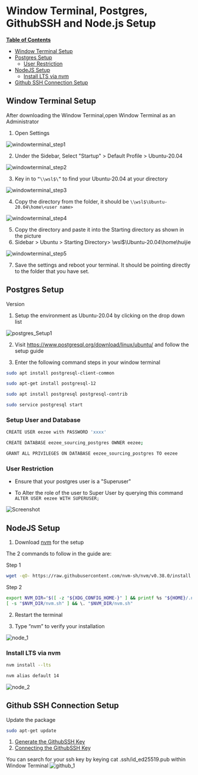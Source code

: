 # Window Terminal, Postgres, GithubSSH and Node.js Setup
<b>[Table of Contents](https://ecotrust-canada.github.io/markdown-toc/)</b>
  * [Window Terminal Setup](#window-terminal-setup)
  * [Postgres Setup](#postgres-setup)
    + [User Restriction](#user-restriction)
  * [NodeJS Setup](#nodejs-setup)
    + [Install LTS via nvm](#install-lts-via-nvm)
  * [Github SSH Connection Setup](#github-ssh-connection-setup)

## Window Terminal Setup

After downloading the Window Terminal,open Window Terminal as an Administrator

1) Open Settings

![windowterminal_step1](/docs/window_terminal/window_terminal_1.PNG)

2) Under the Sidebar, Select "Startup" > Default Profile > Ubuntu-20.04

![windowterminal_step2](/docs/window_terminal/window_terminal_2.PNG)

3) Key in to `“\\wsl$\”` to find your Ubuntu-20.04 at your directory

![windowterminal_step3](/docs/window_terminal/window_terminal_3.PNG)

4) Copy the directory from the folder, it should be `\\wsl$\Ubuntu-20.04\home\<user name>`

![windowterminal_step4](/docs/window_terminal/window_terminal_4.PNG)

5) Copy the directory and paste it into the Starting directory as shown in the picture
6) Sidebar > Ubuntu > Starting Directory> \\wsl$\Ubuntu-20.04\home\huijie

![windowterminal_step5](/docs/window_terminal/window_terminal_5.PNG)

7) Save the settings and reboot your terminal. It should be pointing directly to the folder that you have set. 

## Postgres Setup
Version
1) Setup the environment as Ubuntu-20.04 by clicking on the drop down list

![postgres_Setup1](/docs/postgres/postgres_1.PNG)

2) Visit https://www.postgresql.org/download/linux/ubuntu/ and follow the setup guide

3) Enter the following command steps in your window terminal

```bash
sudo apt install postgresql-client-common
```

```bash
sudo apt-get install postgresql-12
```

```bash
sudo apt install postgresql postgresql-contrib
```

```bash
sudo service postgresql start
```

### Setup User and Database
```bash
CREATE USER eezee with PASSWORD 'xxxx'
```

```bash
CREATE DATABASE eezee_sourcing_postgres OWNER eezee;
```

```bash
GRANT ALL PRIVILEGES ON DATABASE eezee_sourcing_postgres TO eezee
```

### User Restriction
* Ensure that your postgres user is a "Superuser"

* To Alter the role of the user to Super User by querying this command
	`ALTER USER eezee WITH SUPERUSER;`

![Screenshot](/docs/postgres/super_user.PNG)

## NodeJS Setup
1) Download [nvm](https://github.com/nvm-sh/nvm) for the setup

The 2 commands to follow in the guide are:

Step 1

```bash
wget -qO- https://raw.githubusercontent.com/nvm-sh/nvm/v0.38.0/install.sh | bash 
```

Step 2

```bash
export NVM_DIR="$([ -z "${XDG_CONFIG_HOME-}" ] && printf %s "${HOME}/.nvm" || printf %s "${XDG_CONFIG_HOME}/nvm")"
[ -s "$NVM_DIR/nvm.sh" ] && \. "$NVM_DIR/nvm.sh"
```

2) Restart the terminal

3) Type “nvm” to verify your installation

![node_1](/docs/node/node_1.PNG)

### Install LTS via nvm
```bash
nvm install --lts
```

```bash
nvm alias default 14
```

![node_2](/docs/node/node_2.PNG)

## Github SSH Connection Setup

Update the package 

```bash
sudo apt-get update
```

1) [Generate the GithubSSH Key](https://docs.github.com/en/github/authenticating-to-github/connecting-to-github-with-ssh/generating-a-new-ssh-key-and-adding-it-to-the-ssh-agent)
2) [Connecting the GithubSSH Key](https://docs.github.com/en/github/authenticating-to-github/connecting-to-github-with-ssh/adding-a-new-ssh-key-to-your-github-account)

You can search for your ssh key by keying cat .ssh/id_ed25519.pub within Window Terminal
![github_1](/docs/github/github_1.PNG)